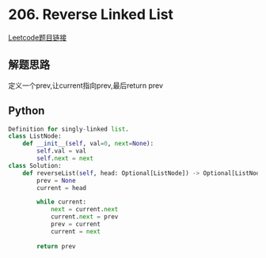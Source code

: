 # 206. Reverse Linked List
[Leetcode题目链接](https://leetcode.com/problems/reverse-linked-list/description/)

## 解题思路
定义一个prev,让current指向prev,最后return prev

## Python
```python
Definition for singly-linked list.
class ListNode:
    def __init__(self, val=0, next=None):
        self.val = val
        self.next = next
class Solution:
    def reverseList(self, head: Optional[ListNode]) -> Optional[ListNode]:
        prev = None
        current = head

        while current:
            next = current.next
            current.next = prev
            prev = current
            current = next
        
        return prev
```
